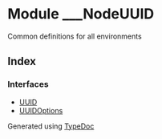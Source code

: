 # Module ___NodeUUID
Common definitions for all environments

## Index

### Interfaces
* [UUID](../interfaces/_typings_main_ambient_node_uuid_base_index_d_.___nodeuuid.uuid.md)
* [UUIDOptions](../interfaces/_typings_main_ambient_node_uuid_base_index_d_.___nodeuuid.uuidoptions.md)


Generated using [TypeDoc](http://typedoc.io)

